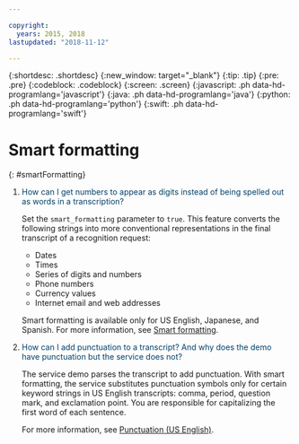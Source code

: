 ```yaml
---

copyright:
  years: 2015, 2018
lastupdated: "2018-11-12"

---
```


{:shortdesc: .shortdesc}
{:new_window: target="_blank"}
{:tip: .tip}
{:pre: .pre}
{:codeblock: .codeblock}
{:screen: .screen}
{:javascript: .ph data-hd-programlang='javascript'}
{:java: .ph data-hd-programlang='java'}
{:python: .ph data-hd-programlang='python'}
{:swift: .ph data-hd-programlang='swift'}

# Smart formatting
{: #smartFormatting}

1.  <span style="color:#003F69">How can I get numbers to appear as digits instead of being spelled out as words in a transcription?</span>

    Set the `smart_formatting` parameter to `true`. This feature converts the following strings into more conventional representations in the final transcript of a recognition request:

    -   Dates
    -   Times
    -   Series of digits and numbers
    -   Phone numbers
    -   Currency values
    -   Internet email and web addresses

    Smart formatting is available only for US English, Japanese, and Spanish. For more information, see [Smart formatting](/docs/services/speech-to-text/output.html#smart_formatting).

1.  <span style="color:#003F69">How can I add punctuation to a transcript? And why does the demo have punctuation but the service does not?</span>

    The service demo parses the transcript to add punctuation. With smart formatting, the service substitutes punctuation symbols only for certain keyword strings in US English transcripts: comma, period, question mark, and exclamation point. You are responsible for capitalizing the first word of each sentence.

    For more information, see [Punctuation (US English)](/docs/services/speech-to-text/output.html#smartFormattingPunctuation).
